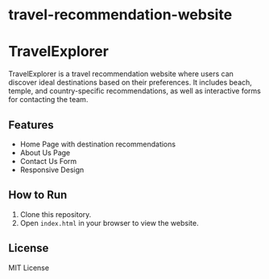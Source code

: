 # travel-recommendation-website


# TravelExplorer

TravelExplorer is a travel recommendation website where users can discover ideal destinations based on their preferences. It includes beach, temple, and country-specific recommendations, as well as interactive forms for contacting the team.

## Features
- Home Page with destination recommendations
- About Us Page
- Contact Us Form
- Responsive Design

## How to Run
1. Clone this repository.
2. Open `index.html` in your browser to view the website.

## License
MIT License
